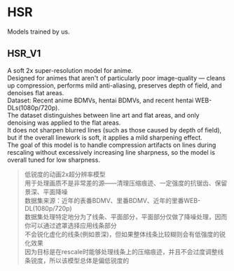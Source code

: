 # HSR

Models trained by us.

## HSR_V1

A soft 2x super-resolution model for anime.  
Designed for animes that aren't of particularly poor image-quality — cleans up compression, performs mild anti-aliasing, preserves depth of field, and denoises flat areas.  
Dataset: Recent anime BDMVs, hentai BDMVs, and recent hentai WEB-DLs(1080p/720p).  
The dataset distinguishes between line art and flat areas, and only denoising was applied to the flat areas.  
It does not sharpen blurred lines (such as those caused by depth of field), but if the overall linework is soft, it applies a mild sharpening effect.  
The goal of this model is to handle compression artifacts on lines during rescaling without excessively increasing line sharpness, so the model is overall tuned for low sharpness.

> 低锐度的动画2x超分辨率模型  
用于处理画质不是非常差的源——清理压缩痕迹、一定强度的抗锯齿、保留景深、平面降噪  
数据集来源：近年的表番BDMV、里番BDMV、近年的里番WEB-DL(1080p/720p)  
数据集处理特定地分为了线条、平面部分，平面部分仅做了降噪处理，因而你可以通过遮罩选择应用线条部分  
不会锐化虚化的线条(例如景深)，但如果整体线条比较糊则会有低强度的锐化效果  
因为目标是在rescale时能够处理线条上的压缩痕迹，并且不会过度调整线条锐度，所以该模型总体是偏低锐度的
